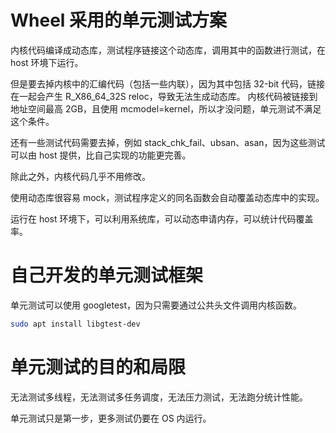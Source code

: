 # Wheel 采用的单元测试方案

内核代码编译成动态库，测试程序链接这个动态库，调用其中的函数进行测试，在 host 环境下运行。

但是要去掉内核中的汇编代码（包括一些内联），因为其中包括 32-bit 代码，链接在一起会产生 R_X86_64_32S reloc，导致无法生成动态库。
内核代码被链接到地址空间最高 2GB，且使用 mcmodel=kernel，所以才没问题，单元测试不满足这个条件。

还有一些测试代码需要去掉，例如 stack_chk_fail、ubsan、asan，因为这些测试可以由 host 提供，比自己实现的功能更完善。

除此之外，内核代码几乎不用修改。

使用动态库很容易 mock，测试程序定义的同名函数会自动覆盖动态库中的实现。

运行在 host 环境下，可以利用系统库，可以动态申请内存，可以统计代码覆盖率。

# 自己开发的单元测试框架

单元测试可以使用 googletest，因为只需要通过公共头文件调用内核函数。

~~~bash
sudo apt install libgtest-dev
~~~

# 单元测试的目的和局限

无法测试多线程，无法测试多任务调度，无法压力测试，无法跑分统计性能。

单元测试只是第一步，更多测试仍要在 OS 内运行。


